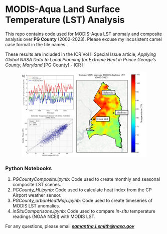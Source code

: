 # MODIS-Aqua Land Surface Temperature (LST) Analysis
This repo contains code used for MODIS-Aqua LST anomaly and composite analysis over **PG County** (2002-2023). Please excuse my incosistent camel case format in the file names.

These results are included in the ICR Vol II Special Issue article, *Applying Global NASA Data to Local Planning for Extreme Heat in Prince George’s County, Maryland*
[PG County] - ICR II

<div style="text-align: center;">
  <img src="https://github.com/ssmith8503/MODISLST_anomalies/blob/52d885e25c87e0ff9fe564fd91797fa7dcfe788b/MODIS_LST_Github_header.png" width="400">
</div>

### Python Notebooks

1. *PGCountyComposite.ipynb*: Code used to create monthly and seasonal composite LST scenes.
2. *PGCounty_HI.ipynb*: Code used to calculate heat index from the CP Airport weather sensor.
3. *PGCounty_urbanHeatMap.ipynb*: Code used to create timeseries of MODIS LST anomalies.
4. *inSituComparisons.ipynb*: Code used to compare *in-situ* temperature readings (NOAA NCEI) with MODIS LST.

For any questions, please email ***samantha.l.smith@nasa.gov***
